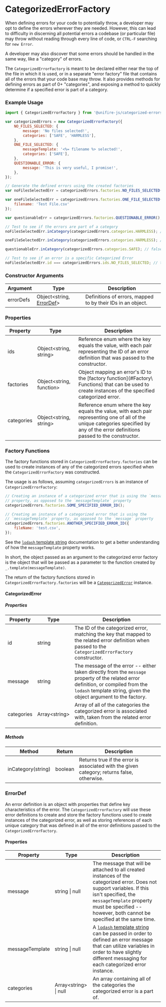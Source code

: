 # CategorizedErrorFactory

When defining errors for your code to potentially throw, a developer may opt to define the errors wherever they are needed. However, this can lead to difficulty in discerning all potential errors a codebase (or particular file) may throw without reading through every line of code, or `CTRL-F` searching for `new Error`.

A developer may also discover that some errors should be handled in the same way, like a "category" of errors.

The `CategorizedErrorFactory` is meant to be declared either near the top of the file in which it is used, or in a separate "error factory" file that contains all of the errors that your code base may throw. It also provides methods for defining errors as part of 0+ "categories", and exposing a method to quickly determine if a specified error is part of a category.

### Example Usage

```js
import { CategorizedErrorFactory } from '@unifire-js/categorized-errors';

var categorizedErrors = new CategorizedErrorFactory({
    NO_FILES_SELECTED: {
        message: 'No files selected!',
        categories: ['SAFE', 'HARMLESS'],
    },
    ONE_FILE_SELECTED: {
        messageTemplate: '<%= filename %> selected!',
        categories: ['SAFE'],
    },
    QUESTIONABLE_ERROR: {
        message: 'This is very useful, I promise!',
    },
});

// Generate the defined errors using the created factories
var noFilesSelectedErr = categorizedErrors.factories.NO_FILES_SELECTED();

var oneFileSelectedErr = categorizedErrors.factories.ONE_FILE_SELECTED({
    filename: 'Test File.csv'
});

var questionableErr = categorizedErrors.factories.QUESTIONABLE_ERROR();

// Test to see if the errors are part of a category
noFilesSelectedErr.inCategory(categorizedErrors.categories.HARMLESS); // true

oneFileSelectedErr.inCategory(categorizedErrors.categories.HARMLESS); // false

questionableErr.inCategory(categorizedErrors.categories.SAFE); // false

// Test to see if an error is a specific Categorized Error
noFilesSelectedErr.id === categorizedErrors.ids.NO_FILES_SELECTED; // true
```

### Constructor Arguments

| Argument | Type | Description |
| --- | --- | --- |
| errorDefs | Object\<string, [ErrorDef](#ErrorDef)\> | Definitions of errors, mapped to by their IDs in an object. |

### Properties

| Property | Type | Description |
| --- | --- | --- |
| ids | Object\<string, string\> | Reference enum where the key equals the value, with each pair representing the ID of an error definition that was passed to the constructor. |
| factories | Object\<string, function\> | Object mapping an error's ID to the [factory function](#Factory\ Functions) that can be used to create instances of the specified categorized error. |
| categories | Object\<string, string\> | Reference enum where the key equals the value, with each pair representing one of all of the unique categories specified by any of the error definitions passed to the constructor. |

### Factory Functions

The factory functions stored in `CategorizedErrorFactory.factories` can be used to create instances of any of the categorized errors specified when the `CategorizedErrorFactory` was constructed.

The usage is as follows, assuming `categorizedErrors` is an instance of `CategorizedErrorFactory`:

```js
// Creating an instance of a categorized error that is using the `message`
// property, as opposed to the `messageTemplate` property
categorizedErrors.factories.SOME_SPECIFIED_ERROR_ID();

// Creating an instance of a categorized error that is using the
// `messageTemplate` property, as opposed to the `message` property
categorizedErrors.factories.ANOTHER_SPECIFIED_ERROR_ID({
    fileName: 'test.csv',
});
```

See the [`lodash` template string](https://lodash.com/docs/4.17.15#template) documentation to get a better understanding of how the `messageTemplate` property works.

In short, the object passed as an argument to the categorized error factory is the object that will be passed as a parameter to the function created by `_.template(messageTemplate)`.

The return of the factory functions stored in `CategorizedErrorFactory.factories` will be a [`CategorizedError`](#CategorizedError) instance.

#### CategorizedError

##### Properties

| Property | Type | Description |
| --- | --- | --- |
| id | string | The ID of the categorized error, matching the key that mapped to the related error definition when passed to the `CategorizedErrorFactory` constructor. |
| message | string | The message of the error -- either taken directly from the `message` property of the related error definition, or compiled from the `lodash` template string, given the object argument to the factory. |
| categories | Array\<string\> | Array of all of the categories the categorized error is associated with, taken from the related error definition. |

##### Methods

| Method | Return | Description |
| --- | --- | --- |
| inCategory(string) | boolean | Returns true if the error is associated with the given category; returns false, otherwise. |

### ErrorDef

An error definition is an object with properties that define key characteristics of the error. The `CategorizedErrorFactory` will use these error definitions to create and store the factory functions used to create instances of the categorized error, as well as storing references of each unique category that was defined in all of the error definitions passed to the `CategorizedErrorFactory`.

#### Properties

| Property | Type | Description |
| --- | --- | --- |
| message | string \| null | The message that will be attached to all created instances of the categorized error. Does not support variables. If this isn't specified, the `messageTemplate` property must be specified -- however, both cannot be specified at the same time. |
| messageTemplate | string \| null | A [`lodash` template string](https://lodash.com/docs/4.17.15#template) can be passed in order to defined an error message that can utilize variables in order to have slightly different messaging for each categorized error instance. |
| categories | Array\<string\> \| null | An array containing all of the categories the categorized error is a part of. |
